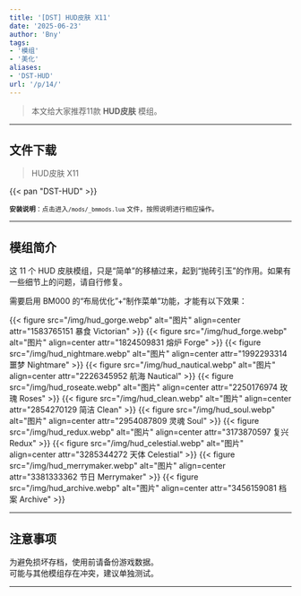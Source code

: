 ```yaml
---
title: '[DST] HUD皮肤 X11'
date: '2025-06-23'
author: 'Bny'
tags:
- '模组'
- '美化'
aliases:
- 'DST-HUD'
url: '/p/14/'
---
```


> 本文给大家推荐11款 **HUD皮肤** 模组。

---

## 文件下载

> HUD皮肤 X11  

{{< pan "DST-HUD" >}}  

<small> **安装说明**：点击进入`/mods/_bmmods.lua` 文件，按照说明进行相应操作。</small>  

---

## 模组简介

这 11 个 HUD 皮肤模组，只是“简单”的移植过来，起到“抛砖引玉”的作用。如果有一些细节上的问题，请自行修复。

需要启用 BM000 的“布局优化”+“制作菜单”功能，才能有以下效果：

{{< figure src="/img/hud_gorge.webp" alt="图片" align=center attr="1583765151 暴食 Victorian" >}}
{{< figure src="/img/hud_forge.webp" alt="图片" align=center attr="1824509831 熔炉 Forge" >}}
{{< figure src="/img/hud_nightmare.webp" alt="图片" align=center attr="1992293314 噩梦 Nightmare" >}}
{{< figure src="/img/hud_nautical.webp" alt="图片" align=center attr="2226345952 航海 Nautical" >}}
{{< figure src="/img/hud_roseate.webp" alt="图片" align=center attr="2250176974 玫瑰 Roses" >}}
{{< figure src="/img/hud_clean.webp" alt="图片" align=center attr="2854270129 简洁 Clean" >}}
{{< figure src="/img/hud_soul.webp" alt="图片" align=center attr="2954087809 灵魂 Soul" >}}
{{< figure src="/img/hud_redux.webp" alt="图片" align=center attr="3173870597 复兴 Redux" >}}
{{< figure src="/img/hud_celestial.webp" alt="图片" align=center attr="3285344272 天体 Celestial" >}}
{{< figure src="/img/hud_merrymaker.webp" alt="图片" align=center attr="3381333362 节日 Merrymaker" >}}
{{< figure src="/img/hud_archive.webp" alt="图片" align=center attr="3456159081 档案 Archive" >}}


---

## 注意事项

>  
为避免损坏存档，使用前请备份游戏数据。  
可能与其他模组存在冲突，建议单独测试。  

---

